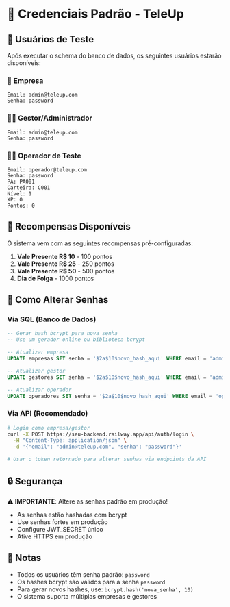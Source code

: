 # 🔐 Credenciais Padrão - TeleUp

## 👤 Usuários de Teste

Após executar o schema do banco de dados, os seguintes usuários estarão disponíveis:

### 🏢 Empresa
```
Email: admin@teleup.com
Senha: password
```

### 👨‍💼 Gestor/Administrador
```
Email: admin@teleup.com
Senha: password
```

### 👨‍💻 Operador de Teste
```
Email: operador@teleup.com
Senha: password
PA: PA001
Carteira: C001
Nível: 1
XP: 0
Pontos: 0
```

## 🎁 Recompensas Disponíveis

O sistema vem com as seguintes recompensas pré-configuradas:

1. **Vale Presente R$ 10** - 100 pontos
2. **Vale Presente R$ 25** - 250 pontos  
3. **Vale Presente R$ 50** - 500 pontos
4. **Dia de Folga** - 1000 pontos

## 🔄 Como Alterar Senhas

### Via SQL (Banco de Dados)
```sql
-- Gerar hash bcrypt para nova senha
-- Use um gerador online ou biblioteca bcrypt

-- Atualizar empresa
UPDATE empresas SET senha = '$2a$10$novo_hash_aqui' WHERE email = 'admin@teleup.com';

-- Atualizar gestor
UPDATE gestores SET senha = '$2a$10$novo_hash_aqui' WHERE email = 'admin@teleup.com';

-- Atualizar operador
UPDATE operadores SET senha = '$2a$10$novo_hash_aqui' WHERE email = 'operador@teleup.com';
```

### Via API (Recomendado)
```bash
# Login como empresa/gestor
curl -X POST https://seu-backend.railway.app/api/auth/login \
  -H "Content-Type: application/json" \
  -d '{"email": "admin@teleup.com", "senha": "password"}'

# Usar o token retornado para alterar senhas via endpoints da API
```

## 🔒 Segurança

⚠️ **IMPORTANTE**: Altere as senhas padrão em produção!

- As senhas estão hashadas com bcrypt
- Use senhas fortes em produção
- Configure JWT_SECRET único
- Ative HTTPS em produção

## 📝 Notas

- Todos os usuários têm senha padrão: `password`
- Os hashes bcrypt são válidos para a senha `password`
- Para gerar novos hashes, use: `bcrypt.hash('nova_senha', 10)`
- O sistema suporta múltiplas empresas e gestores
